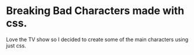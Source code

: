 # Breaking Bad Characters made with css.

Love the TV show so I decided to create some of the main characters using just css.
